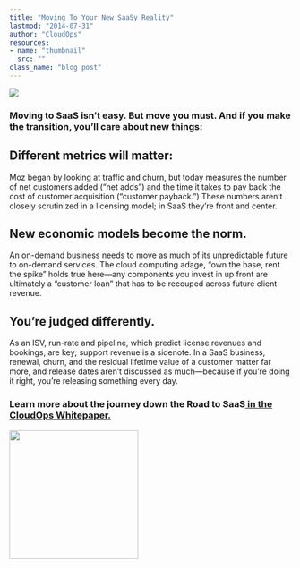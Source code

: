 ```yaml
---
title: "Moving To Your New SaaSy Reality"
lastmod: "2014-07-31"
author: "CloudOps"
resources:
- name: "thumbnail"
  src: ""
class_name: "blog post"
---
```


<img src="/images/blog/post/fishy.jpg" class="main-blog-image">
<p></p>
<h3><strong>Moving to SaaS isn’t easy. But move you must. And if you make the transition, you’ll care about new things:</strong></h3><p></p><h2>Different metrics will matter:</h2><p> Moz began by looking at traffic and churn, but today measures the number of net customers added (“net adds”) and the time it takes to pay back the cost of customer acquisition (“customer payback.”) These numbers aren’t closely scrutinized in a licensing model; in SaaS they’re front and center.</p><h2>New economic models become the norm.</h2><p> An on-demand business needs to move as much of its unpredictable future to on-demand services. The cloud computing adage, “own the base, rent the spike” holds true here—any components you invest in up front are ultimately a “customer loan” that has to be recouped across future client revenue.</p><h2>You’re judged differently.</h2><p> As an ISV, run-rate and pipeline, which predict license revenues and bookings, are key; support revenue is a sidenote. In a SaaS business, renewal, churn, and the residual lifetime value of a customer matter far more, and release dates aren’t discussed as much—because if you’re doing it right, you’re releasing something every day.</p><h3>Learn more about the journey down the <strong>Road to SaaS</strong><a href="http://www.cloudops.com/resources/knowledge-base/Road-to-SaaS/">&nbsp;in the CloudOps Whitepaper.</a></h3><p><a href="http://www.cloudops.com/resources/knowledge-base/Road-to-SaaS/"><img style="width: 230px;" src="/images/blog/post/Download-Whitepaper-CTA.png"></a></p>